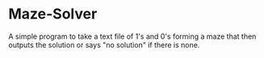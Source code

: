 # Maze-Solver
A simple program to take a text file of 1's and 0's forming a maze that then outputs the solution or says "no solution" if there is none.
